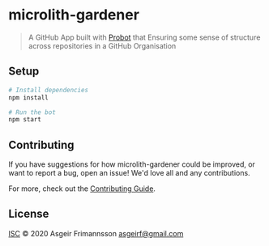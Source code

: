# microlith-gardener

> A GitHub App built with [Probot](https://github.com/probot/probot) that Ensuring some sense of structure across repositories in a GitHub Organisation

## Setup

```sh
# Install dependencies
npm install

# Run the bot
npm start
```

## Contributing

If you have suggestions for how microlith-gardener could be improved, or want to report a bug, open an issue! We'd love all and any contributions.

For more, check out the [Contributing Guide](CONTRIBUTING.md).

## License

[ISC](LICENSE) © 2020 Asgeir Frimannsson <asgeirf@gmail.com>
